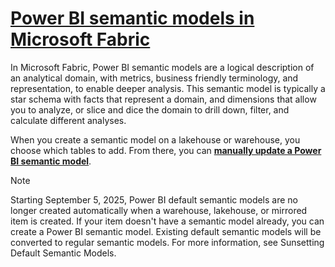 # **[Power BI semantic models in Microsoft Fabric](https://learn.microsoft.com/en-us/fabric/data-warehouse/semantic-models)**

In Microsoft Fabric, Power BI semantic models are a logical description of an analytical domain, with metrics, business friendly terminology, and representation, to enable deeper analysis. This semantic model is typically a star schema with facts that represent a domain, and dimensions that allow you to analyze, or slice and dice the domain to drill down, filter, and calculate different analyses.

When you create a semantic model on a lakehouse or warehouse, you choose which tables to add. From there, you can **[manually update a Power BI semantic model](https://learn.microsoft.com/en-us/fabric/data-warehouse/semantic-models#manually-update-a-power-bi-semantic-model)**.

 Note

Starting September 5, 2025, Power BI default semantic models are no longer created automatically when a warehouse, lakehouse, or mirrored item is created. If your item doesn't have a semantic model already, you can create a Power BI semantic model. Existing default semantic models will be converted to regular semantic models. For more information, see Sunsetting Default Semantic Models.
